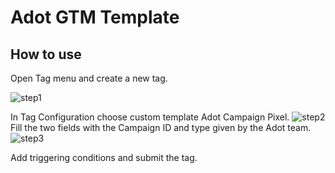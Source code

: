# Adot GTM Template
## How to use 
Open Tag menu and create a new tag.

![step1](https://adserver.adotmob.com/gtm/gtm2.png)

In Tag Configuration choose custom template Adot Campaign Pixel. 
![step2](https://adserver.adotmob.com/gtm/gtm4.png)
Fill the two fields with the Campaign ID and type given by the Adot team.
![step3](https://adserver.adotmob.com/gtm/gtm5.png)

Add triggering conditions and submit the tag.

